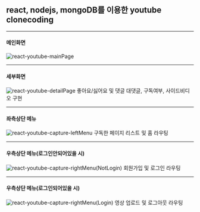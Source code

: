 <h2>react, nodejs, mongoDB를 이용한 youtube clonecoding</h2>
<hr/>

#### 메인화면
![react-youtube-mainPage](https://user-images.githubusercontent.com/74160659/109466511-285c4a80-7aad-11eb-8b48-103ed63b7a82.PNG)
<hr/>

#### 세부화면
![react-youtube-detailPage](https://user-images.githubusercontent.com/74160659/109466519-2c886800-7aad-11eb-8ab6-7cdc4b33a42b.PNG)
좋아요/싫어요 및 댓글 대댓글, 구독여부, 사이드비디오 구현
<hr/>

#### 좌측상단 메뉴
![react-youtube-capture-leftMenu](https://user-images.githubusercontent.com/74160659/109466549-3e6a0b00-7aad-11eb-9ae7-e6f36ee27cde.PNG)
구독한 페이지 리스트 및 홈 라우팅
<hr/>

#### 우측상단 메뉴(로그인안되어있을 시)
![react-youtube-capture-rightMenu(NotLogin)](https://user-images.githubusercontent.com/74160659/109466409-0367d780-7aad-11eb-8201-2adba9fb0ec4.PNG)
회원가입 및 로그인 라우팅
<hr/>

#### 우측상단 메뉴(로그인되어있을 시)
![react-youtube-capture-rightMenu(Login)](https://user-images.githubusercontent.com/74160659/109466545-3a3ded80-7aad-11eb-80c9-b87573d061d9.PNG)
영상 업로드 및 로그아웃 라우팅
